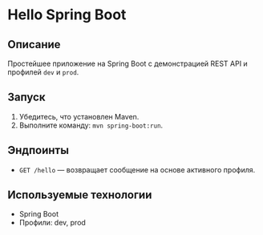 # Hello Spring Boot

## Описание
Простейшее приложение на Spring Boot с демонстрацией REST API и профилей `dev` и `prod`.

## Запуск
1. Убедитесь, что установлен Maven.
2. Выполните команду: `mvn spring-boot:run`.

## Эндпоинты
- `GET /hello` — возвращает сообщение на основе активного профиля.

## Используемые технологии
- Spring Boot
- Профили: dev, prod